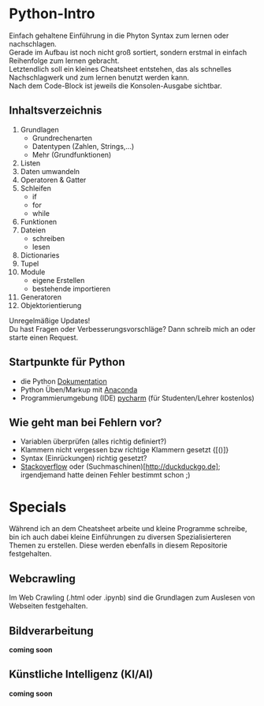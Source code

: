 # Python-Intro
Einfach gehaltene Einführung in die Phyton Syntax zum lernen oder nachschlagen.<br>
Gerade im Aufbau ist noch nicht groß sortiert, sondern erstmal in einfach Reihenfolge zum lernen gebracht.<br>
Letztendlich soll ein kleines Cheatsheet entstehen, das als schnelles Nachschlagwerk und zum lernen benutzt werden kann.<br>
Nach dem Code-Block ist jeweils die Konsolen-Ausgabe sichtbar.

## Inhaltsverzeichnis
 1. Grundlagen
    - Grundrechenarten
    - Datentypen (Zahlen, Strings,...)
    - Mehr (Grundfunktionen)
 2. Listen
 3. Daten umwandeln
 4. Operatoren & Gatter
 5. Schleifen 
     - if
     - for
     - while
 6. Funktionen
 7. Dateien 
     - schreiben
     - lesen
 8. Dictionaries
 9. Tupel
 10. Module 
     - eigene Erstellen
     - bestehende importieren
 11. Generatoren
 11. Objektorientierung

Unregelmäßige Updates!<br>
Du hast Fragen oder Verbesserungsvorschläge? Dann schreib mich an oder starte einen Request.

## Startpunkte für Python
 - die Python [Dokumentation](https://docs.python.org/3/)
 - Python Üben/Markup mit [Anaconda](http://anaconda.com)
 - Programmierumgebung (IDE) [pycharm](https://www.jetbrains.com/pycharm/) (für Studenten/Lehrer kostenlos)

## Wie geht man bei Fehlern vor?
  - Variablen überprüfen (alles richtig definiert?)
  - Klammern nicht vergessen bzw richtige Klammern gesetzt {[()]}
  - Syntax (Einrückungen) richtig gesetzt?
  - [Stackoverflow](http://www.stackoverflow.com) oder (Suchmaschinen)[http://duckduckgo.de]; irgendjemand hatte deinen Fehler bestimmt schon ;)

# Specials
Während ich an dem Cheatsheet arbeite und kleine Programme schreibe, bin ich auch dabei kleine Einführungen zu diversen Spezialisierteren Themen zu erstellen. Diese werden ebenfalls in diesem Repositorie festgehalten.

## Webcrawling
Im  Web Crawling (.html oder .ipynb) sind die Grundlagen zum Auslesen von Webseiten festgehalten.

## Bildverarbeitung
**coming soon**

## Künstliche Intelligenz (KI/AI)
**coming soon**
